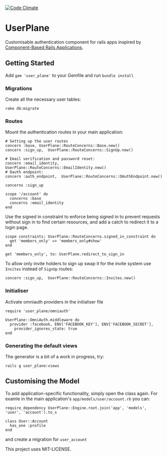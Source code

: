 [![Code Climate](https://codeclimate.com/github/ilpoldo/user_plane/badges/gpa.svg)](https://codeclimate.com/github/ilpoldo/user_plane)

UserPlane
=========

Customisable authentication component for rails apps inspired by [Component-Based Rails Applications](http://cbra.info).

Getting Started
---------------

Add `gem 'user_plane'` to your Gemfile and run `bundle install`

### Migrations


Create all the necessary user tables:

    rake db:migrate

### Routes

Mount the authentication routes in your main application:

    # Setting up the user routes
    concern :base, UserPlane::RouteConcerns::Base.new()
    concern :sign_up,  UserPlane::RouteConcerns::SignUp.new()

    # Email verification and password reset:
    concern :email_identity,  UserPlane::RouteConcerns::EmailIdentity.new()
    # Oauth endpoint:
    concern :auth_endpoint,  UserPlane::RouteConcerns::OAuthEndpoint.new()
 
    concerns :sign_up
    
    scope '/account' do
      concerns :base
      concerns :email_identity
    end

Use the signed in constraint to enforce being signed in to prevent requests without sign in to find certain resources, and add a catch to redirect it to a login page.

    scope constraints: UserPlane::RouteConcerns.signed_in_constraint do
      get 'members_only' => 'members_only#show'
    end

    get 'members_only', to: UserPlane.redirect_to_sign_in

To allow only invite holders to sign up swap it for the invite system use `Invites` instead of `SignUp` routes:

    concern :sign_up,  UserPlane::RouteConcerns::Invites.new()

### Initialiser

Activate omniauth providers in the initialiser file

    require 'user_plane/omniauth'

    UserPlane::OmniAuth.middleware do
      provider :facebook, ENV['FACEBOOK_KEY'], ENV['FACEBOOK_SECRET'],
        provider_ignores_state: true
    end

### Generating the default views

The generator is a bit of a work in progress, try:

    rails g user_plane:views

Customising the Model
---------------------

To add application-specific functionality, simply open the class again.
For examle in the main application's `app/models/user/account.rb` you can:

    require_dependency UserPlane::Engine.root.join('app', 'models', 'user', 'account').to_s

    class User::Account
      has_one :profile
    end

and create a migration for `user_account`


This project uses MIT-LICENSE.
